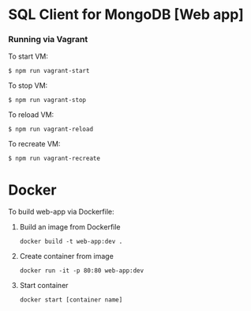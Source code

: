 # SQL Client for MongoDB [Web app]


### Running via Vagrant

To start VM:

    $ npm run vagrant-start

To stop VM:

    $ npm run vagrant-stop

To reload VM:

    $ npm run vagrant-reload

To recreate VM:

    $ npm run vagrant-recreate

# Docker

To build web-app via Dockerfile:

1. Build an image from Dockerfile

    `docker build -t web-app:dev .`

2. Create container from image

    `docker run -it -p 80:80 web-app:dev`

3. Start container

    `docker start [container name]`
